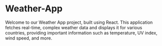 # Weather-App
Welcome to our Weather App project, built using React. This application fetches real-time, complex weather data and displays it for various countries, providing important information such as temperature, UV index, wind speed, and more.
